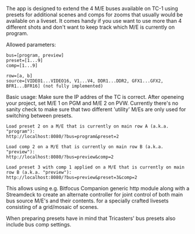 The app is designed to extend the 4 M/E buses available on TC-1 using presets for additional scenes and comps for zooms that usually would be available on a liveset. It comes handy if you use want to use more than 4 different shots and don't want to keep track which M/E is currently on program.

Allowed parameters:

```
bus=[program, preview]
preset=[1...9]
comp=[1...9]

row=[a, b]
source=[VIDEO1...VIDEO16, V1...V4, DDR1...DDR2, GFX1...GFX2, BFR1...BFR16] (not fully implemented)
```
Basic usage:
Make sure the IP addres of the TC is correct. After openeing your project, set M/E 1 on PGM and M/E 2 on PVW. Currently there's no sanity check to make sure that two different 'utility' M/Es are only used for switching between presets.
```
Load preset 2 on a M/E that is currently on main row A (a.k.a. "program"):
http://localhost:8080/?bus=program&preset=2

Load comp 2 on a M/E that is currently on main row B (a.k.a. "preview"):
http://localhost:8080/?bus=preview&comp=2

Load preset 3 with comp 1 applied on a M/E that is currently on main row B (a.k.a. "preview"):
http://localhost:8080/?bus=preview&preset=3&comp=2
```
This allows using e.g. Bitfocus Companion generic http module along with a Streamdeck to create an alternate controller for joint control of both main bus source M/E's and their contents. for a specially crafted livesets consisting of a grid/mosaic of scenes.

When preparing presets have in mind that Tricasters' bus presets also include bus comp settings. 
